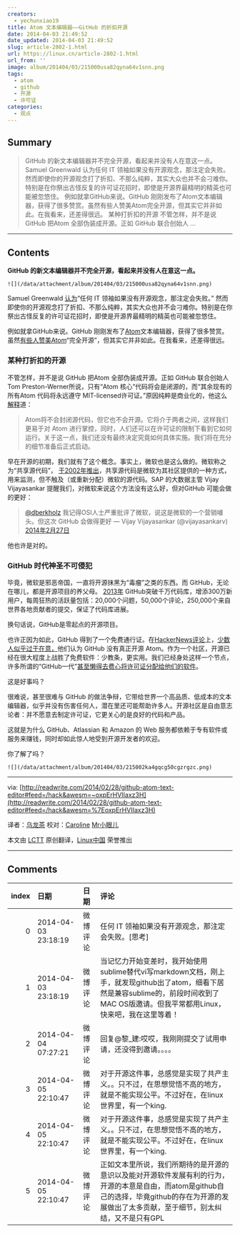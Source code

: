 ```yaml
---
creators:
  - yechunxiao19
title: Atom 文本编辑器——GitHub 的折扣开源
date: 2014-04-03 21:49:52
date_updated: 2014-04-03 21:49:52
slug: article-2802-1.html
url: https://linux.cn/article-2802-1.html
url_from: ''
image: album/201404/03/215000usa82qyna64v1snn.png
tags:
  - atom
  - github
  - 开源
  - 许可证
categories:
  - 观点
---
```


## Summary

> GitHub 的新文本编辑器并不完全开源，看起来并没有人在意这一点。  Samuel Greenwald 认为任何 IT 领袖如果没有开源观念，那注定会失败。 然而即使你的开源观念打了折扣、不那么纯粹，其实大众也并不会刁难你。特别是在你祭出古怪反复的许可证花招时，即使是开源界最精明的精英也可能被忽悠住。 例如就拿GitHub来说。GitHub 刚刚发布了Atom文本编辑器，获得了很多赞赏。虽然有些人赞美Atom完全开源，但其实它并非如此。在我看来，还差得很远。 某种打折扣的开源 不管怎样，并不是说 GitHub 把Atom 全部伪装成开源。正如 GitHub 联合创始人 ...

***

<!-- more -->

## Contents

**GitHub 的新文本编辑器并不完全开源，看起来并没有人在意这一点。**

`![](/data/attachment/album/201404/03/215000usa82qyna64v1snn.png)`

Samuel Greenwald [认为](http://www.cioinsight.com/blogs/open-source-has-changed-everything.html#sthash.ESY4Kc3r.u8rX81Ow.dpuf)“任何 IT 领袖如果没有开源观念，那注定会失败。” 然而即使你的开源观念打了折扣、不那么纯粹，其实大众也并不会刁难你。特别是在你祭出古怪反复的许可证花招时，即使是开源界最精明的精英也可能被忽悠住。

例如就拿GitHub来说。GitHub 刚刚发布了[Atom](https://github.com/atom)文本编辑器，获得了很多赞赏。虽然[有些人赞美Atom](http://thenextweb.com/apps/2014/02/26/github-releases-text-editor-coders-named-atom/#!xHNqf)“完全开源”，但其实它并非如此。在我看来，还差得很远。

### 某种打折扣的开源

不管怎样，并不是说 GitHub 把Atom 全部伪装成开源。正如 GitHub 联合创始人Tom Preston-Werner所说，只有“Atom 核心”代码将会是闭源的，而“其余现有的所有Atom 代码将永远遵守 MIT-licensed许可证。”原因纯粹是商业化的，他这么[解释](http://discuss.atom.io/t/why-is-atom-closed-source/82/8)道：

> 
> Atom将不会封闭源代码，但它也不会开源。它将介于两者之间，这样我们更易于对 Atom 进行掌控，同时，人们还可以在许可证的限制下看到它如何运行。关于这一点，我们还没有最终决定究竟如何具体实施。我们将在充分的细节准备后正式启动。
> 
> 
> 

早在开源的初期，我们就有了这个概念。事实上，微软也是这么做的。微软称之为“共享源代码”， [于2002年推出](http://www.geek.com/news/microsoft-rep-clarifies-shared-source-initiative-550824/)，共享源代码是微软为其社区提供的一种方式，用来监测，但不触及（或重新分配）微软的源代码。SAP 的大数据主管 Vijay Vijayasankar 提醒我们，对微软来说这个方法没有这么好，但对GitHub 可能会做的更好：

> 
> [@dberkholz](https://twitter.com/dberkholz) 我记得OSI人士严重批评了微软，说这是微软的一个营销噱头。但这次 GitHub 会做得更好 — Vijay Vijayasankar (@vijayasankarv) [2014年2月27日](https://twitter.com/vijayasankarv/statuses/438882094429642752)
> 
> 
> 

他也许是对的。

### GitHub 时代神圣不可侵犯

毕竟，微软是邪恶帝国，一直将开源抹黑为“毒瘤”之类的东西。而 GitHub，无论在哪儿，都是开源项目的养父母。 [2013年](http://octoverse.github.com/) GitHub突破千万代码库，增添300万新用户，每周狂热的活跃量包括：20,000个问题，50,000个评论，250,000个来自世界各地贡献者的提交，保证了代码库进展。

换句话说，GitHub是零起点的开源项目。

也许正因为如此，GitHub 得到了一个免费通行证。在[HackerNews评论](https://news.ycombinator.com/item?id=7302941)上，[少数人似乎过于在意，](https://news.ycombinator.com/item?id=7310017)他们认为 GitHub 没有真正开源 Atom。作为一个社区，开源已经在很大程度上战胜了免费软件：少教条，更实用。我们已经身处这样一个节点，许多所谓的“GitHub一代”[甚至懒得去费心将许可证分配给他们的软件](http://readwrite.com/2013/05/15/open-source-is-old-school-says-the-github-generation#awesm=%7Eox6tkvcaUwiEF0)。

这是好事吗？

很难说，甚至很难与 GitHub 的做法争辩，它带给世界一个高品质、低成本的文本编辑器，似乎并没有伤害任何人，潜在里还可能帮助许多人。开源社区是自由意志论者：并不愿意去制定许可证，它更关心的是良好的代码和产品。

这就是为什么 GitHub、Atlassian 和 Amazon 的 Web 服务都依赖于专有软件或服务来赚钱，同时却如此惊人地受到开源开发者的欢迎。

你了解了吗？

`![](/data/attachment/album/201404/03/215002ka4gqcg50cgzrgzc.png)`

---

via: [http://readwrite.com/2014/02/28/github-atom-text-editor#feed=/hack&awesm=~oxpErHVIIaxz3H](http://readwrite.com/2014/02/28/github-atom-text-editor#feed=/hack&awesm=%7EoxpErHVIIaxz3H)

译者：[乌龙茶](https://github.com/yechunxiao19) 校对：[Caroline](https://github.com/carolinewuyan) [Mr小眼儿](http://blog.csdn.net/tinyeyeser)

本文由 [LCTT](https://github.com/LCTT/TranslateProject) 原创翻译，[Linux中国](https://linux.cn/) 荣誉推出

***

## Comments

|   index | 日期                | 日期     | 评论                                                                                                                                                                                              |
|--------:|:--------------------|:---------|:--------------------------------------------------------------------------------------------------------------------------------------------------------------------------------------------------|
|       0 | 2014-04-03 23:18:19 | 微博评论 | 任何 IT 领袖如果没有开源观念，那注定会失败。[思考]                                                                                                                                                |
|       1 | 2014-04-03 23:18:19 | 微博评论 | 当记忆力开始变差时，我开始使用sublime替代vi写markdown文档，刚上手，就发现github出了atom，细看下居然是兼容sublime的，前段时间收到了MAC OS版邀请。但我平常都用Linux，快来吧，我在这里等着！         |
|       2 | 2014-04-04 07:27:21 | 微博评论 | 回复@黎_建:哎哎，我刚刚提交了试用申请，还没得到邀请。。。。                                                                                                                                       |
|       3 | 2014-04-05 22:10:47 | 微博评论 | 对于开源这件事，总感觉是实现了共产主义。。只不过，在思想觉悟不高的地方，就是不能实现公平。不过好在，在linux世界里，有一个king.                                                                    |
|       4 | 2014-04-05 22:10:47 | 微博评论 | 对于开源这件事，总感觉是实现了共产主义。。只不过，在思想觉悟不高的地方，就是不能实现公平。不过好在，在linux世界里，有一个king.                                                                    |
|       5 | 2014-04-05 22:10:47 | 微博评论 | 正如文本里所说，我们所期待的是开源的意识以及能对开源软件发展有利的行为，开源的本意是自由，而atom是github自己的选择，毕竟github的存在为开源的发展做出了太多贡献，至于细节，别太纠结，又不是只有GPL |
